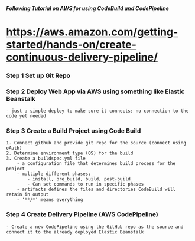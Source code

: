 ##### Following Tutorial on AWS for using CodeBuild and CodePipeline #####
# https://aws.amazon.com/getting-started/hands-on/create-continuous-delivery-pipeline/ ##

### Step 1 Set up Git Repo ###

### Step 2 Deploy Web App via AWS using something like Elastic Beanstalk ###
    - just a simple deploy to make sure it connects; no connection to the code yet needed

### Step 3 Create a Build Project using Code Build ###

    1. Connect github and provide git repo for the source (connect using oAuth)
    2. Determine environment type (OS) for the build
    3. Create a buildspec.yml file
        - a configuration file that determines build process for the project
        - multiple different phases:
            - install, pre_build, build, post-build
            - Can set commands to run in specific phases
        - artifacts defines the files and directories CodeBuild will retain in output
        - '**/*' means everything

### Step 4 Create Delivery Pipeline (AWS CodePipeline) ###
    - Create a new CodePipeline using the GitHub repo as the source and connect it to the already deployed Elastic Beanstalk